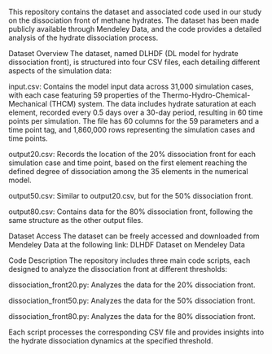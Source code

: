 This repository contains the dataset and associated code used in our study on the dissociation front of methane hydrates. The dataset has been made publicly available through Mendeley Data, and the code provides a detailed analysis of the hydrate dissociation process.

Dataset Overview
The dataset, named DLHDF (DL model for hydrate dissociation front), is structured into four CSV files, each detailing different aspects of the simulation data:

input.csv: Contains the model input data across 31,000 simulation cases, with each case featuring 59 properties of the Thermo-Hydro-Chemical-Mechanical (THCM) system. The data includes hydrate saturation at each element, recorded every 0.5 days over a 30-day period, resulting in 60 time points per simulation. The file has 60 columns for the 59 parameters and a time point tag, and 1,860,000 rows representing the simulation cases and time points.

output20.csv: Records the location of the 20% dissociation front for each simulation case and time point, based on the first element reaching the defined degree of dissociation among the 35 elements in the numerical model.

output50.csv: Similar to output20.csv, but for the 50% dissociation front.

output80.csv: Contains data for the 80% dissociation front, following the same structure as the other output files.

Dataset Access
The dataset can be freely accessed and downloaded from Mendeley Data at the following link:
DLHDF Dataset on Mendeley Data

Code Description
The repository includes three main code scripts, each designed to analyze the dissociation front at different thresholds:

dissociation_front20.py: Analyzes the data for the 20% dissociation front.

dissociation_front50.py: Analyzes the data for the 50% dissociation front.

dissociation_front80.py: Analyzes the data for the 80% dissociation front.

Each script processes the corresponding CSV file and provides insights into the hydrate dissociation dynamics at the specified threshold.
